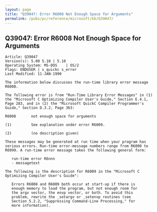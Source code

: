 ```yaml
---
layout: page
title: "Q39047: Error R6008 Not Enough Space for Arguments"
permalink: /pubs/pc/reference/microsoft/kb/Q39047/
---
```


## Q39047: Error R6008 Not Enough Space for Arguments

	Article: Q39047
	Version(s): 5.00 5.10 | 5.10
	Operating System: MS-DOS    | OS/2
	Flags: ENDUSER | s_quickc s_error
	Last Modified: 11-JAN-1990
	
	The information below discusses the run-time library error message
	R6008.
	
	The following error is from "Run-Time Library Error Messages" in (1)
	the "Microsoft C Optimizing Compiler User's Guide," Section E.4.1,
	Page 283, and in (2) the "Microsoft QuickC Compiler Programmer's
	Guide," Section D.3.2, Page 363:
	
	R6008       not enough space for arguments
	
	(1)         See explanation under error R6009.
	
	(2)         (no description given)
	
	These messages may be generated at run time when your program has
	serious errors. Run-time error-message numbers range from R6000 to
	R6999. A run-time error message takes the following general form:
	
	   run-time error R6nnn
	   - messagetext
	
	The following is the description for R6009 in the "Microsoft C
	Optimizing Compiler User's Guide":
	
	   Errors R6008 and R6009 both occur at start-up if there is
	   enough memory to load the program, but not enough room for
	   the argv vector, the envp vector, or both. To avoid this
	   problem, rewrite the _setargv or _setenvp routines (see
	   Section 5.2.2, "Suppressing Command-Line Processing," for
	   more information).
